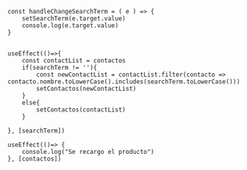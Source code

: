     const handleChangeSearchTerm = ( e ) => {
        setSearchTerm(e.target.value)
        console.log(e.target.value)
    }

    
    useEffect(()=>{
        const contactList = contactos
        if(searchTerm != ''){
            const newContactList = contactList.filter(contacto => contacto.nombre.toLowerCase().includes(searchTerm.toLowerCase()))
            setContactos(newContactList)
        }
        else{
            setContactos(contactList)
        }
        
    }, [searchTerm])

    useEffect(()=> {
        console.log("Se recargo el producto")
    }, [contactos])

